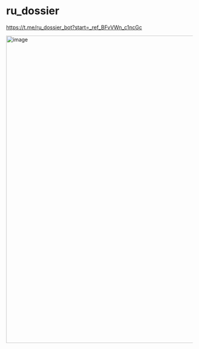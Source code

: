 # ru_dossier
https://t.me/ru_dossier_bot?start=_ref_BFvVWn_c1ncGc

<img width="1616" height="830" alt="image" src="https://github.com/user-attachments/assets/57a351f4-a14b-4a7c-8047-27b9ac1cae2e" />
